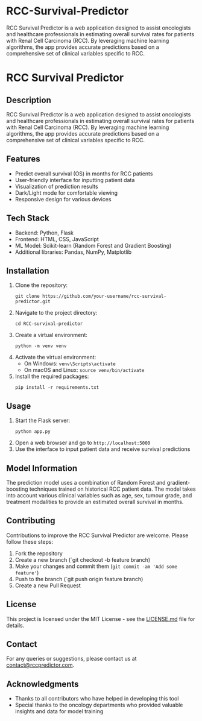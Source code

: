 # RCC-Survival-Predictor
RCC Survival Predictor is a web application designed to assist oncologists and healthcare professionals in estimating overall survival rates for patients with Renal Cell Carcinoma (RCC). By leveraging machine learning algorithms, the app provides accurate predictions based on a comprehensive set of clinical variables specific to RCC.

# RCC Survival Predictor

## Description
RCC Survival Predictor is a web application designed to assist oncologists and healthcare professionals in estimating overall survival rates for patients with Renal Cell Carcinoma (RCC). By leveraging machine learning algorithms, the app provides accurate predictions based on a comprehensive set of clinical variables specific to RCC.

## Features
- Predict overall survival (OS) in months for RCC patients
- User-friendly interface for inputting patient data
- Visualization of prediction results
- Dark/Light mode for comfortable viewing
- Responsive design for various devices

## Tech Stack
- Backend: Python, Flask
- Frontend: HTML, CSS, JavaScript
- ML Model: Scikit-learn (Random Forest and Gradient Boosting)
- Additional libraries: Pandas, NumPy, Matplotlib

## Installation
1. Clone the repository:
   ```
   git clone https://github.com/your-username/rcc-survival-predictor.git
   ```
2. Navigate to the project directory:
   ```
   cd RCC-survival-predictor
   ```
3. Create a virtual environment:
   ```
   python -m venv venv
   ```
4. Activate the virtual environment:
   - On Windows: `venv\Scripts\activate`
   - On macOS and Linux: `source venv/bin/activate`
5. Install the required packages:
   ```
   pip install -r requirements.txt
   ```

## Usage
1. Start the Flask server:
   ```
   python app.py
   ```
2. Open a web browser and go to `http://localhost:5000`
3. Use the interface to input patient data and receive survival predictions

## Model Information
The prediction model uses a combination of Random Forest and gradient-boosting techniques trained on historical RCC patient data. The model takes into account various clinical variables such as age, sex, tumour grade, and treatment modalities to provide an estimated overall survival in months.

## Contributing
Contributions to improve the RCC Survival Predictor are welcome. Please follow these steps:

1. Fork the repository
2. Create a new branch (`git checkout -b feature branch)
3. Make your changes and commit them (`git commit -am 'Add some feature'`)
4. Push to the branch (`git push origin feature branch)
5. Create a new Pull Request

## License
This project is licensed under the MIT License - see the [LICENSE.md](LICENSE.md) file for details.

## Contact
For any queries or suggestions, please contact us at contact@rccpredictor.com.

## Acknowledgments
- Thanks to all contributors who have helped in developing this tool
- Special thanks to the oncology departments who provided valuable insights and data for model training
